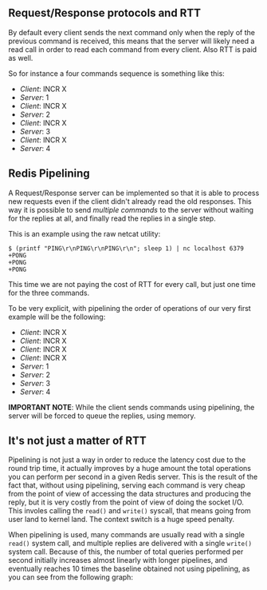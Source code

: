 ## Request/Response protocols and RTT
By default every client sends the next command only when the reply of the previous command is received, this means that the server will likely need a read call in order to read each command from every client. Also RTT is paid as well.

So for instance a four commands sequence is something like this:
- *Client*: INCR X
- *Server*: 1
- *Client*: INCR X
- *Server*: 2
- *Client*: INCR X
- *Server*: 3
- *Client*: INCR X
- *Server*: 4

## Redis Pipelining
A Request/Response server can be implemented so that it is able to process new requests even if the client didn't already read the old responses. This way it is possible to send *multiple commands* to the server without waiting for the replies at all, and finally read the replies in a single step.

This is an example using the raw netcat utility:
```
$ (printf "PING\r\nPING\r\nPING\r\n"; sleep 1) | nc localhost 6379
+PONG
+PONG
+PONG
```
This time we are not paying the cost of RTT for every call, but just one time for the three commands.

To be very explicit, with pipelining the order of operations of our very first example will be the following:
- *Client*: INCR X
- *Client*: INCR X
- *Client*: INCR X
- *Client*: INCR X
- *Server*: 1
- *Server*: 2
- *Server*: 3
- *Server*: 4

**IMPORTANT NOTE**: While the client sends commands using pipelining, the server will be forced to queue the replies, using memory. 

## It's not just a matter of RTT
Pipelining is not just a way in order to reduce the latency cost due to the round trip time, it actually improves by a huge amount the total operations you can perform per second in a given Redis server. This is the result of the fact that, without using pipelining, serving each command is very cheap from the point of view of accessing the data structures and producing the reply, but it is very costly from the point of view of doing the socket I/O. This involes calling the `read()` and `write()` syscall, that means going from user land to kernel land. The context switch is a huge speed penalty.

When pipelining is used, many commands are usually read with a single `read()` system call, and multiple replies are delivered with a single `write()` system call. Because of this, the number of total queries performed per second initially increases almost linearly with longer pipelines, and eventually reaches 10 times the baseline obtained not using pipelining, as you can see from the following graph:
